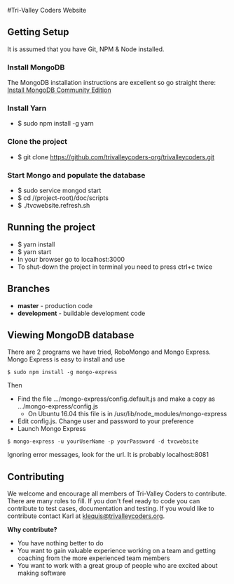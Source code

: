 #Tri-Valley Coders Website

## Getting Setup
It is assumed that you have Git, NPM & Node installed.

### Install MongoDB
The MongoDB installation instructions are excellent so go straight there: [Install MongoDB Community Edition](https://docs.mongodb.com/manual/administration/install-community/)

### Install Yarn
- $ sudo npm install -g yarn

### Clone the project
- $ git clone https://github.com/trivalleycoders-org/trivalleycoders.git

### Start Mongo and populate the database
- $ sudo service mongod start
- $ cd /(project-root)/doc/scripts
- $ ./tvcwebsite.refresh.sh


## Running the project

- $ yarn install
- $ yarn start
- In your browser go to localhost:3000
- To shut-down the project in terminal you need to press ctrl+c twice

## Branches
- **master** - production code
- **development** - buildable development code


## Viewing MongoDB database
There are 2 programs we have tried, RoboMongo and Mongo Express.
Mongo Express is easy to install and use
````
$ sudo npm install -g mongo-express
````
Then
- Find the file .../mongo-express/config.default.js and make a copy as .../mongo-express/config.js
    - On Ubuntu 16.04 this file is in /usr/lib/node_modules/mongo-express
- Edit config.js. Change user and password to your preference
- Launch Mongo Express
````
$ mongo-express -u yourUserName -p yourPassword -d tvcwebsite
````
Ignoring error messages, look for the url. It is probably localhost:8081

## Contributing
We welcome and encourage all members of Tri-Valley Coders to contribute. There are many roles to fill. If you don't feel ready to code you can contribute to test cases, documentation and testing. If you would like to contribute contact Karl at klequis@trivalleycoders.org.

**Why contribute?**
- You have nothing better to do
- You want to gain valuable experience working on a team and getting coaching from the more experienced team members
- You want to work with a great group of people who are excited about making software
